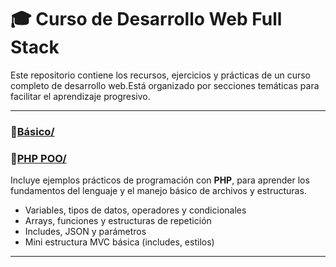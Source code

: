 # 🎓 Curso de Desarrollo Web Full Stack

Este repositorio contiene los recursos, ejercicios y prácticas de un curso completo de desarrollo web.Está organizado por secciones temáticas para facilitar el aprendizaje progresivo.

---
### 🔹[Básico/](./Basico)
### 🔹[PHP POO/](./PHPPOO)
Incluye ejemplos prácticos de programación con **PHP**, para aprender los fundamentos del lenguaje y el manejo básico de archivos y estructuras.

- Variables, tipos de datos, operadores y condicionales
- Arrays, funciones y estructuras de repetición
- Includes, JSON y parámetros
- Mini estructura MVC básica (includes, estilos)


---
